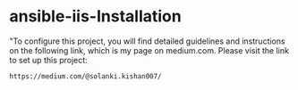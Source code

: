 # ansible-iis-Installation

"To configure this project, you will find detailed guidelines and instructions on the following link, which is my page on medium.com. Please visit the link to set up this project:

```
https://medium.com/@solanki.kishan007/
```
